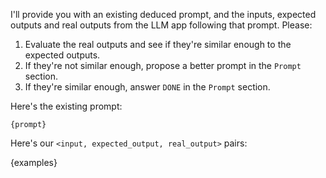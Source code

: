 I'll provide you with an existing deduced prompt, and the inputs, expected outputs and real outputs from the LLM app following that prompt. Please:

1. Evaluate the real outputs and see if they're similar enough to the expected outputs.
2. If they're not similar enough, propose a better prompt in the `Prompt` section.
3. If they're similar enough, answer `DONE` in the `Prompt` section.

Here's the existing prompt:

```text
{prompt}
```

Here's our `<input, expected_output, real_output>` pairs:

{examples}
